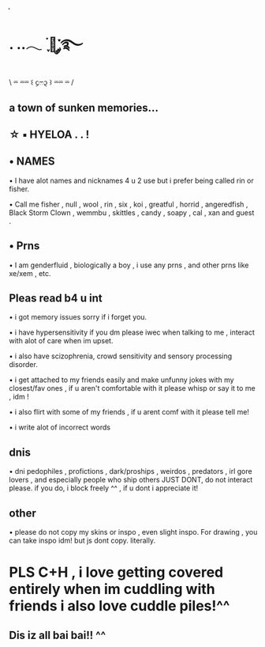 #

#
 ִֶָ
 #         . ..𓂃 ࣪ ִֶָ🪽་༘࿐ 
\  ⏔ ⏔⏔ ꒰ ᧔ෆ᧓ ꒱ ⏔⏔ ⏔  /
##
## a town of sunken memories...

## ☆ ▪︎ HYELOA . . !

## • NAMES
• I have alot names and nicknames 4 u 2 use but i prefer being called rin or fisher. 

• Call me fisher , null , wool , rin , six , koi , greatful , horrid , angeredfish , Black Storm Clown , wemmbu , skittles , candy , soapy , cal , xan and guest .
##
## • Prns 
• I am genderfluid , biologically a boy , i use any prns , and other prns like xe/xem , etc.
##
## Pleas read b4 u int
• i got memory issues sorry if i forget you. 

• i have hypersensitivity if you dm please iwec when talking to me , interact with alot of care when im upset.

• i also have scizophrenia, crowd sensitivity and sensory processing disorder. 

• i get attached to my friends easily and make unfunny jokes with my closest/fav ones , if u aren't comfortable with it please whisp or say it to me , idm !

• i also flirt with some of my friends , if u arent comf with it please tell me!

• i write alot of incorrect words
##
## dnis
• dni pedophiles , profictions , dark/proships , weirdos , predators , irl gore lovers , and especially people who ship others JUST DONT, do not interact please. if you do, i block freely ^^ , if u dont i appreciate it!
##
## other
• please do not copy my skins or inspo , even slight inspo. For drawing , you can take inspo idm! but js dont copy. literally. 
##
# PLS C+H , i love getting covered entirely when im cuddling with friends i also love cuddle piles!^^
##
## Dis iz all bai bai!! ^^
